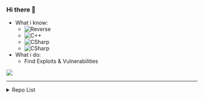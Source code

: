 ### Hi there 👋
  - What i know:
    - ![Reverse](https://img.shields.io/badge/-Reverse%20Engineering-fff?&logo=Reverse&logoColor=00599C)
    - ![C++](https://img.shields.io/badge/-C++-fff?&logo=c%2b%2b&logoColor=00599C)
    - ![CSharp](https://img.shields.io/badge/-CSharp-fff?&logo=c-sharp&logoColor=blue)
    - ![CSharp](https://img.shields.io/badge/-Swift-fff?&logo=Swift&logoColor=00599C)
  - What i do:
    - Find Exploits & Vulnerabilities

![](https://komarev.com/ghpvc/?username=pwd0kernel&color=brightgreen&style=flat)

-------

<details Closed>
  <summary>Repo List</summary>
  <a href="https://github.com/pwd0kernel/Prison-Architect-Execution">Prison-Architect-Execution</a>
</details>

<!--
**pwd0kernel/pwd0kernel** is a ✨ _special_ ✨ repository because its `README.md` (this file) appears on your GitHub profile.

Here are some ideas to get you started:

- 🔭 I’m currently working on ...
- 🌱 I’m currently learning ...
- 👯 I’m looking to collaborate on ...
- 🤔 I’m looking for help with ...
- 💬 Ask me about ...
- 📫 How to reach me: ...
- 😄 Pronouns: ...
- ⚡ Fun fact: ...
-->
